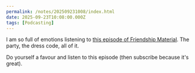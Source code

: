 ```yaml
---
permalink: /notes/202509231008/index.html
date: 2025-09-23T10:08:00.000Z
tags: [Podcasting]
---
```


I am so full of emotions listening to [this episode of Friendship Material](https://friendship-material.simplecast.com/episodes/etiquette-rich-environment). The party, the dress code, all of it. 

Do yourself a favour and listen to this episode (then subscribe because it's great).
